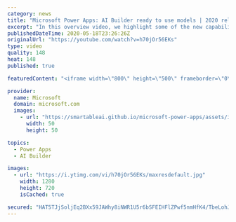```yaml
---
category: news
title: "Microsoft Power Apps: AI Builder ready to use models | 2020 release wave 1 overview"
excerpt: "In this overview video, we highlight some of the new capabilities included in the latest update to Microsoft Power Apps, AI Builder ready to use models.     Here are the capabilities covered:   • Entity extraction helps you by identifying and extracting people, dates, places, locations, etc. from text"
publishedDateTime: 2020-05-18T23:26:26Z
originalUrl: "https://youtube.com/watch?v=h70jOr56EKs"
type: video
quality: 148
heat: 148
published: true

featuredContent: "<iframe width=\"800\" height=\"500\" frameborder=\"0\" src=\"https://www.youtube.com/embed/h70jOr56EKs\" allow=\"accelerometer; autoplay; encrypted-media; gyroscope; picture-in-picture\" allowfullscreen></iframe>"

provider:
  name: Microsoft
  domain: microsoft.com
  images:
    - url: "https://smartableai.github.io/microsoft-power-apps/assets/images/organizations/microsoft.com-50x50.jpg"
      width: 50
      height: 50

topics:
  - Power Apps
  - AI Builder

images:
  - url: "https://i.ytimg.com/vi/h70jOr56EKs/maxresdefault.jpg"
    width: 1280
    height: 720
    isCached: true

secured: "HAT5TJjSoljEq2BXx59JAWhy8iNWR1U5r6bSFEIHFlZPwf5nmHfK4/TbeLohJ5ra/ZixsbpYZmwr8Z2qKUxIhCL3lMp091PYcf5X7XDX80P86WNAOsbj1pYr+0WWNhddAIcRd0kqKH6GxBfU6uhXKEjjEVIaTN3lgIvrWvimRjBoHC8TKcVilKpPXJfOkk25Qcrg3V3gePJva2GJgV0c25GjRgWXXMqkBHU1FtWMcZMea7IeW7aW37WRSz8Sed/RgjaV64CN+MLp2QYJYys88E6qJCSxDLgFxoqTWmy44QBht65CYLnBN8JPeywg3eDM/4CM3IUCVo8fMK42MutZFuW7iIhpnHRXbvADBdT3zsuf8Nz+G6uxgw/D1AqLe3jEcNKk3tFni7XW9NuY6/WOt7GvKNe64N870NooBSVc5p4P4w6AWy4f6GLiTTD1F8q1;/0FoTyprNVSKsJXryzGFZA=="
---
```



